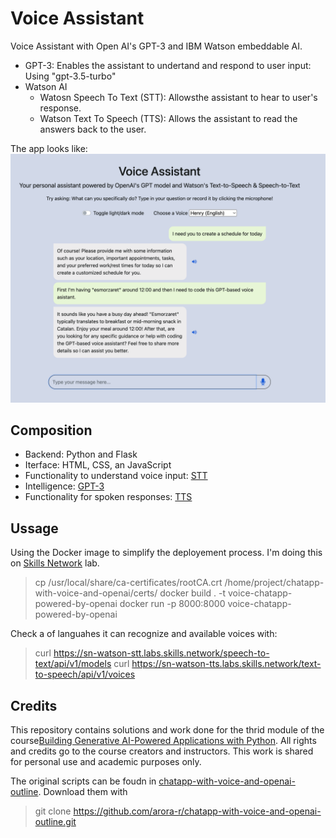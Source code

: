 # Voice Assistant
 Voice Assistant with Open AI's GPT-3 and IBM Watson embeddable AI. 

  - GPT-3: Enables the assistant to undertand and respond to user input: Using "gpt-3.5-turbo"
  - Watson AI
    - Watosn Speech To Text (STT): Allowsthe  assistant to hear to user's response.
    - Watson Text To Speech (TTS): Allows the assistant to read the answers back to the user.

The app looks like:
![Voice Assistant](https://github.com/MartinezAgullo/GenAI_3_VoiceAssistant/blob/main/tmp/Voice-lightmode.png)

<!-- <img src="https://github.com/MartinezAgullo/GenAI_3_VoiceAssistant/tree/main/tmp/Voice-lightmode.png" alt="Voice Assistant" width="600"/>-->





## Composition

  - Backend: Python and Flask
  - Iterface: HTML, CSS, an JavaScript
  - Functionality to understand voice input: [STT](https://www.ibm.com/products/speech-to-text#:~:text=IBM%20Watson%C2%AE%20Speech%20to,agent%20assistance%20and%20speech%20analytics.)
  - Intelligence: [GPT-3](https://openai.com/index/gpt-3-apps/)
  - Functionality for spoken responses: [TTS](https://www.ibm.com/products/text-to-speech)

## Ussage

<!-- > pip install -r requirements.txt -->

Using the Docker image to simplify the deployement process. I'm doing this on [Skills Network](https://skills.network/) lab.
> cp /usr/local/share/ca-certificates/rootCA.crt /home/project/chatapp-with-voice-and-openai/certs/
> docker build . -t voice-chatapp-powered-by-openai
> docker run -p 8000:8000 voice-chatapp-powered-by-openai


Check a of languahes it can recognize and available voices with:
> curl https://sn-watson-stt.labs.skills.network/speech-to-text/api/v1/models
> curl https://sn-watson-tts.labs.skills.network/text-to-speech/api/v1/voices


## Credits
This repository contains solutions and work done for the thrid module of the course[Building Generative AI-Powered Applications with Python](https://www.coursera.org/learn/building-gen-ai-powered-applications). All rights and credits go to the course creators and instructors. This work is shared for personal use and academic purposes only.

The original scripts can be foudn in [chatapp-with-voice-and-openai-outline](https://github.com/arora-r/chatapp-with-voice-and-openai-outline.git). Download them with

> git clone https://github.com/arora-r/chatapp-with-voice-and-openai-outline.git
